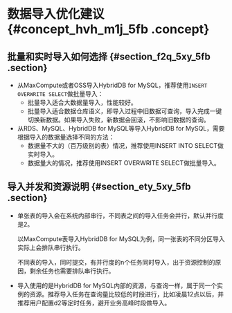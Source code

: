 # 数据导入优化建议 {#concept_hvh_m1j_5fb .concept}

## 批量和实时导入如何选择 {#section_f2q_5xy_5fb .section}

-   从MaxCompute或者OSS导入HybridDB for MySQL，推荐使用`INSERT OVERWRITE SELECT`做批量导入：
    -   批量导入适合大数据量导入，性能较好。
    -   批量导入适合数据仓库语义，即导入过程中旧数据可查询，导入完成一键切换新数据。如果导入失败，新数据会回滚，不影响旧数据的查询。
-   从RDS、MySQL、HybridDB for MySQL等导入HybridDB for MySQL，需要根据导入的数据量选择不同的方法：
    -   数据量不大的（百万级别的表）情况，推荐使用INSERT INTO SELECT做实时导入。
    -   数据量大的情况，推荐使用INSERT OVERWRITE SELECT做批量导入。

## 导入并发和资源说明 {#section_ety_5xy_5fb .section}

-   单张表的导入会在系统内部串行，不同表之间的导入任务会并行，默认并行度是2。

    以MaxCompute表导入HybridDB for MySQL为例，同一张表的不同分区导入实际上会排队串行执行。

    不同表的导入，同时提交，有并行度的n个任务同时导入，出于资源控制的原因，剩余任务也需要排队串行执行。

-   导入使用的是HybridDB for MySQL内部的资源，与查询一样，属于同一个实例的资源。推荐导入任务在查询量比较低的时段进行，比如凌晨12点以后，并推荐用户配置d2等定时任务，避开业务高峰时段做导入。

